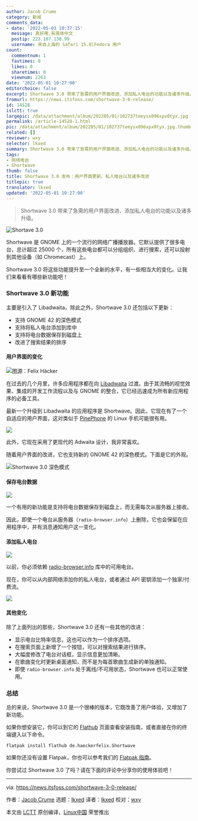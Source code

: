 ```yaml
---
author: Jacob Crume
category: 新闻
comments_data:
- date: '2022-05-03 10:37:15'
  message: 真好用,有简体中文
  postip: 223.167.138.99
  username: 来自上海的 Safari 15.0|Fedora 用户
count:
  commentnum: 1
  favtimes: 0
  likes: 0
  sharetimes: 0
  viewnum: 2263
date: '2022-05-01 10:27:00'
editorchoice: false
excerpt: Shortwave 3.0 带来了急需的用户界面改进、添加私人电台的功能以及诸多升级。
fromurl: https://news.itsfoss.com/shortwave-3-0-release/
id: 14528
islctt: true
largepic: /data/attachment/album/202205/01/102737teeysx096xpx0tyx.jpg
permalink: /article-14528-1.html
pic: /data/attachment/album/202205/01/102737teeysx096xpx0tyx.jpg.thumb.jpg
related: []
reviewer: wxy
selector: lkxed
summary: Shortwave 3.0 带来了急需的用户界面改进、添加私人电台的功能以及诸多升级。
tags:
- 网络电台
- Shortwave
thumb: false
title: Shortwave 3.0 发布：用户界面更新、私人电台以及诸多改进
titlepic: true
translator: lkxed
updated: '2022-05-01 10:27:00'
---
```



> 
> Shortwave 3.0 带来了急需的用户界面改进、添加私人电台的功能以及诸多升级。
> 
> 
> 


![Shortave 3.0](/data/attachment/album/202205/01/102737teeysx096xpx0tyx.jpg)


Shortwave 是 GNOME 上的一个流行的网络广播播放器。它默认提供了很多电台，总计超过 25000 个，所有这些电台都可以分组组织、进行搜索，还可以投射到其他设备（如 Chromecast）上。


Shortwave 3.0 将这些功能提升至一个全新的水平，有一些相当大的变化。让我们来看看有哪些新功能吧！


### Shortwave 3.0 新功能


主要是引入了 Libadwaita，除此之外，Shortwave 3.0 还包括以下更新：


* 支持 GNOME 42 的深色模式
* 支持将私人电台添加到库中
* 支持将电台数据保存到磁盘上
* 改进了搜索结果的排序


#### 用户界面的变化


![图源：Felix Häcker](/data/attachment/album/202205/01/102738sk43z8jovs5s4k3o.png)


在过去的几个月里，许多应用程序都在向 [Libadwaita](https://news.itsfoss.com/gnome-libadwaita-library/) 过渡。由于其流畅的视觉效果、集成的开发工作流程以及与 GNOME 的整合，它已经迅速成为所有新应用程序的必备工具。


最新一个升级到 Libadwaita 的应用程序是 Shortwave。因此，它现在有了一个自适应的用户界面，这对类似于 [PinePhone](https://news.itsfoss.com/pinephone-review/) 的 Linux 手机可能很有用。


![](/data/attachment/album/202205/01/102738foued3zx3veejxe9.jpg)


此外，它现在采用了更现代的 Adwaita 设计，我非常喜欢。


随着用户界面的改进，它也支持新的 GNOME 42 的深色模式。下面是它的外观。


![Shortwave 3.0 深色模式](/data/attachment/album/202205/01/102738mlu014kkke0qrxev.jpg)


#### 保存电台数据


![](/data/attachment/album/202205/01/102739yjobzfb43xvozdix.png)


一个有用的新功能是支持将电台数据保存到磁盘上，而无需每次从服务器上接收。


因此，即使一个电台从服务器（`radio-browser.info`）上删除，它也会保留在应用程序中，并有消息通知用户这一变化。


#### 添加私人电台


![](/data/attachment/album/202205/01/102739j1qw4brx14912iqq.png)


以前，你必须依赖 [radio-browser.info](https://www.radio-browser.info/) 库中的可用电台。


现在，你可以从内部网络添加你的私人电台，或者通过 API 密钥添加一个独家/付费流。


![](/data/attachment/album/202205/01/102739e4435ygy5b1gdfyf.png)


#### 其他变化


除了上面列出的那些，Shortwave 3.0 还有一些其他的改进：


* 显示电台比特率信息，这也可以作为一个排序选项。
* 在搜索页面上新增了一个按钮，可以对搜索结果进行排序。
* 大幅度修改了电台对话框，显示信息更加清晰。
* 在歌曲变化时更新桌面通知，而不是为每首歌曲生成新的单独通知。
* 即使 `radio-browser.info` 处于离线/不可用状态，Shortwave 也可以正常使用。


### 总结






总的来说，Shortwave 3.0 是一个很棒的版本，它既改善了用户体验，又增加了新功能。


如果你想安装它，你可以到它的 [Flathub](https://flathub.org/) 页面查看安装指南，或者直接在你的终端键入以下命令。



```
flatpak install flathub de.haeckerfelix.Shortwave

```

如果你还没有设置 Flatpak，你也可以参考我们的 [Flatpak 指南](https://itsfoss.com/flatpak-guide/)。


你尝试过 Shortwave 3.0 了吗？请在下面的评论中分享你的使用体验吧！




---


via: <https://news.itsfoss.com/shortwave-3-0-release/>


作者：[Jacob Crume](https://news.itsfoss.com/author/jacob/) 选题：[lkxed](https://github.com/lkxed) 译者：[lkxed](https://github.com/lkxed) 校对：[wxy](https://github.com/wxy)


本文由 [LCTT](https://github.com/LCTT/TranslateProject) 原创编译，[Linux中国](https://linux.cn/) 荣誉推出